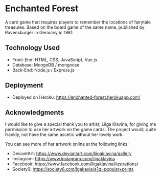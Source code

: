 # Enchanted Forest

A card game that requires players to remember the locations of fairytale treasures. Based on the board game of the same name, published by Ravensburger in Germany in 1981.

## Technology Used

* Front-End: HTML, CSS, JavaScript, Vue.js
* Database: MongoDB / mongoose
* Back-End: Node.js / Express.js

## Deployment

* Deployed on Heroku: https://enchanted-forest.herokuapp.com/

## Acknowledgments

I would like to give a special thank you to artist, Liiga Klavina, for giving me permission to use her artwork on the game cards. The project would, quite frankly, not have the same ascetic without her lovely work.

You can see more of her artwork online at the following links:

* DeviantArt: https://www.deviantart.com/liigaklavina/gallery
* Instagram: https://www.instagram.com/liigaklavina
* Facebook: https://www.facebook.com/liigaklavinaillustrations/
* Society6: https://society6.com/lgakavia/s?q=popular+prints
